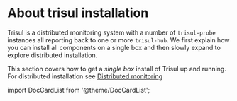 # About trisul installation

Trisul is a distributed monitoring system with a number of
`trisul-probe` instances all reporting back to one or more `trisul-hub`.
We first explain how you can install all components on a single box and
then slowly expand to explore distributed installation.

This section covers how to get a *single box* install of Trisul up and
running. For distributed installation see [Distributed
monitoring](/docs/ag/domain/index)

import DocCardList from '@theme/DocCardList';

<DocCardList />

